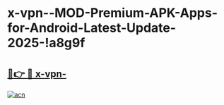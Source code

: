 # x-vpn--MOD-Premium-APK-Apps-for-Android-Latest-Update-2025-!a8g9f

# <h2><a href="https://pdj47d.esa.edu.pl?title=x-vpn-&ref=a8g9f">🔗👉 🔴 x-vpn-</a></h2>

[![acn](https://github.com/user-attachments/assets/0f9c940e-d8b0-45ae-aac7-cd30a18b3e1c)](https://pdj47d.esa.edu.pl?title=x-vpn-&ref=a8g9f)

